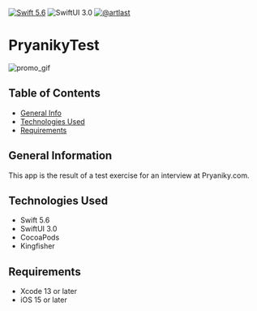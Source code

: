 [![Swift 5.6](https://img.shields.io/badge/Swift-5.6-red)](https://swift.org/download/)
![SwiftUI 3.0](https://img.shields.io/badge/SwiftUI-3.0-red)
[![@artlast](https://img.shields.io/badge/telegram-%40artlast-blue)](https://t.me/artlast)

# PryanikyTest
![promo_gif](https://user-images.githubusercontent.com/62947475/170520961-8bc0a203-f157-474d-8323-c7fae90c7824.gif)

## Table of Contents
* [General Info](#general-information)
* [Technologies Used](#technologies-used)
* [Requirements](#requirements)

## General Information
This app is the result of a test exercise for an interview at Pryaniky.com.

## Technologies Used
* Swift 5.6
* SwiftUI 3.0
* CocoaPods
* Kingfisher

## Requirements
* Xcode 13 or later
* iOS 15 or later
